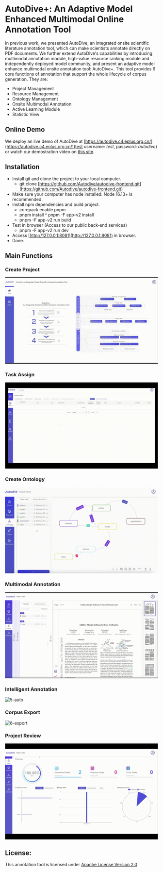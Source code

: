 # AutoDive+: An Adaptive Model Enhanced Multimodal Online Annotation Tool

In previous work, we presented AutoDive, an integrated onsite scientific literature annotation tool, which can make scientists annotate directly on PDF documents. We further extend AutoDive's capabilities by introducing multimodal annotation module, high-value resource ranking module and independently deployed model community, and present an adaptive model enhance multimodal onsite annotation tool: AutoDive+. This tool provides 6 core functions of annotation that support the whole lifecycle of corpus generation. 
They are: 
* Project Management
* Resource Management
* Ontology Management
* Onsite Multimodal Annotation
* Active Learning Module
* Statistic View

## Online Demo
We deploy an live demo of AutoDive at [https://autodive.c4.eplus.org.cn/](https://autodive.c4.eplus.org.cn/)(test username:  *test*, password: *autodive*) or watch our demostration video on [this site](https://autodive.c4.eplus.org.cn/introVideo/introduce.mp4).

## Installation
* Install git and clone the project to your local computer.
    *   git clone [https://github.com/Autodive/autodive-frontend.git](https://github.com/Autodive/autodive-frontend.git)
* Make sure your computer has node installed. Node 16.13+ is recommended.
* Install npm dependencies and build project.
    * corepack enable pnpm
    * pnpm install
    ^ pnpm -F app-v2 install
    * pnpm -F app-v2 run build
* Test in browser (Access to our public back-end services)
    * pnpm -F app-v2 run dev
* Access [http://127.0.0.1:8081](http://127.0.0.1:8081) in browser.
* Done.
## Main Functions
### Create Project
![1-create](resources/1-create.gif)

### Task Assign
![2-mission](resources/2-mission.gif)

### Create Ontology
![3-create](resources/3-create.gif)

### Multimodal Annotation
![4-mannual](resources/4-mannual.gif)

### Intelligent Annotation
![5-auto](resources/5-auto.gif)

### Corpus Export
![6-export](resources/6-export.gif)

### Project Review
![7-review](resources/7-review.gif)

## License:
This annotation tool is licensed under [Apache License  Version 2.0](https://github.com/Autodive/autodive-frontend/blob/master/LICENSE)
